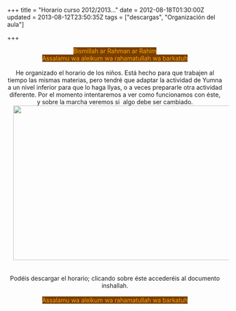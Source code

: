 +++
title = "Horario curso 2012/2013..."
date = 2012-08-18T01:30:00Z
updated = 2013-08-12T23:50:35Z
tags = ["descargas", "Organización del aula"]

+++

<div dir="ltr" style="text-align: left;" trbidi="on"><div align="center"><span style="background-color: #783f04; text-align: left;"><span style="color: orange;">Bismillah ar Rahman ar Rahim</span></span></div><div align="center"><span style="background-color: #783f04; color: orange;">Assalamu wa aleikum wa rahamatullah wa barkatuh</span><br /><br />He organizado el horario de los niños. Está hecho para que trabajen al tiempo las mismas materias, pero tendré que adaptar la actividad de Yumna a un nivel inferior para que lo haga Ilyas, o a veces prepararle otra actividad diferente. Por el momento intentaremos a ver como funcionamos con éste, y sobre la marcha veremos si &nbsp;algo debe ser cambiado.<br /><div class="separator" style="clear: both; text-align: center;"><a href="http://4.bp.blogspot.com/-s4j0m0hpCuc/UglYlrErk-I/AAAAAAAAFV4/GZ8LCuxSoSk/s1600/horairo.png" imageanchor="1" style="margin-left: 1em; margin-right: 1em;"><img border="0" height="361" src="http://4.bp.blogspot.com/-s4j0m0hpCuc/UglYlrErk-I/AAAAAAAAFV4/GZ8LCuxSoSk/s640/horairo.png" width="640" /></a></div><br /><div class="separator" style="clear: both; text-align: center;"></div><br />Podéis descargar el horario; clicando sobre éste accederéis al documento inshallah.<br /><br /><div class="separator" style="clear: both; text-align: center;"></div><span style="background-color: #783f04; color: orange;">Assalamu wa aleikum wa rahamatullah wa barkatuh</span><br /><div class="separator" style="clear: both; text-align: center;"></div><br /></div><div align="center"><div align="center"><div align="center"></div></div></div></div>
